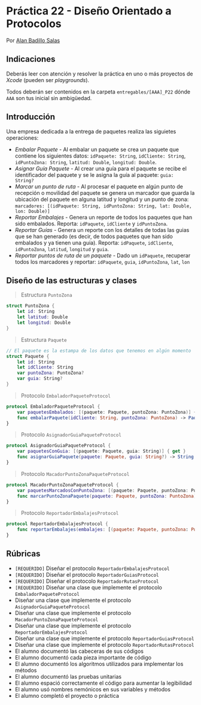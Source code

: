 # Práctica 22 - Diseño Orientado a Protocolos

Por [Alan Badillo Salas](https://www.nomadacode.com)

## Indicaciones

Deberás leer con atención y resolver la práctica en uno o más proyectos de *Xcode* (pueden ser *playgrounds*).

Todos deberán ser contenidos en la carpeta `entregables/[AAA]_P22` dónde `AAA` son tus inicial sin ambigüedad.

## Introducción

Una empresa dedicada a la entrega de paquetes realiza las siguietes operaciones:

* *Embalar Paquete* - Al embalar un paquete se crea un paquete que contiene los siguientes datos: `idPaquete: String`, `idCliente: String`, `idPuntoZona: String`, `latitud: Double`, `longitud: Double`.
* *Asignar Guía Paquete* - Al crear una guía para el paquete se recibe el identificador del paquete y se le asigna la guía al paquete: `guia: String?`
* *Marcar un punto de ruta* - Al procesar el paquete en algún punto de recepción o movilidad del paquete se genera un marcador que guarda la ubicación del paquete en alguna latitud y longitud y un punto de zona: `marcadores: [(idPaquete: String, idPuntoZona: String, lat: Double, lon: Double)]`
* *Reportar Embalajes* - Genera un reporte de todos los paquetes que han sido embalados. Reporta: `idPaquete`, `idCliente` y `idPuntoZona`.
* *Reportar Guías* - Genera un reporte con los detalles de todas las guias que se han generado (es decir, de todos paquetes que han sido embalados y ya tienen una guia). Reporta: `idPaquete`, `idCliente`, `idPuntoZona`, `latitud`, `longitud` y `guia`.
* *Reportar puntos de ruta de un paquete* - Dado un `idPaquete`, recuperar todos los marcadores y reportar: `idPaquete`, `guia`, `idPuntoZona`, `lat`, `lon`

## Diseño de las estructuras y clases

> Estructura `PuntoZona`

```swift
struct PuntoZona {
    let id: String
    let latitud: Double
    let longitud: Double
}
```

> Estructura `Paquete`

```swift
// El paquete es la estampa de los datos que tenemos en algún momento
struct Paquete {
    let id: String
    let idCliente: String
    var puntoZona: PuntoZona?
    var guia: String?
}
```

> Protocolo `EmbaladorPaqueteProtocol`

```swift
protocol EmbaladorPaqueteProtocol {
    var paquetesEmbalados: [(paquete: Paquete, puntoZona: PuntoZona)] { get }
    func embalarPaquete(idCliente: String, puntoZona: PuntoZona) -> Paquete
}
```

> Protocolo `AsignadorGuiaPaqueteProtocol`

```swift
protocol AsignadorGuiaPaqueteProtocol {
    var paquetesConGuia: [(paquete: Paquete, guia: String)] { get }
    func asignarGuiaPaquete(paquete: Paquete, guia: String?) -> String
}
```

> Protocolo `MacadorPuntoZonaPaqueteProtocol` 

```swift
protocol MacadorPuntoZonaPaqueteProtocol {
    var paquetesMarcadosConPuntoZona: [(paquete: Paquete, puntoZona: PuntoZona)] { get }
    func marcarPuntoZonaPaquete(paquete: Paquete, puntoZona: PuntoZona) -> Bool
}
```

> Protocolo `ReportadorEmbalajesProtocol`

```swift
protocol ReportadorEmbalajesProtocol {
    func reportarEmbalajes(embalajes: [(paquete: Paquete, puntoZona: PuntoZona)]) -> [(idPaquete: String, idCliente: String, idPuntoZona: String)]
}
```

## Rúbricas

* `[REQUERIDO]` Diseñar el protocolo `ReportadorEmbalajesProtocol`
* `[REQUERIDO]` Diseñar el protocolo `ReportadorGuiasProtocol`
* `[REQUERIDO]` Diseñar el protocolo `ReportadorRutasProtocol`
* `[REQUERIDO]` Diseñar una clase que implemente el protocolo `EmbaladorPaqueteProtocol`
* Diseñar una clase que implemente el protocolo `AsignadorGuiaPaqueteProtocol`
* Diseñar una clase que implemente el protocolo `MacadorPuntoZonaPaqueteProtocol`
* Diseñar una clase que implemente el protocolo `ReportadorEmbalajesProtocol`
* Diseñar una clase que implemente el protocolo `ReportadorGuiasProtocol`
* Diseñar una clase que implemente el protocolo `ReportadorRutasProtocol`
* El alumno documentó las cabeceras de sus códigos
* El alumno documentó cada pieza importante de código
* El alumno documentó los algoritmos utilizados para implementar los métodos
* El alumno documentó las pruebas unitarias
* El alumno espació correctamente el código para aumentar la legibilidad
* El alumno usó nombres nemónicos en sus variables y métodos
* El alumno completó el proyecto o práctica